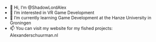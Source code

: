 - 👋 Hi, I’m @ShadowLordAlex
- 👀 I’m interested in VR Game Development
- 🌱 I’m currently learning Game Development at the Hanze University in Groningen
- 📫 You can visit my website for my fished projects: Alexanderschuurman.nl

<!---
ShadowLordAlex/ShadowLordAlex is a ✨ special ✨ repository because its `README.md` (this file) appears on your GitHub profile.
You can click the Preview link to take a look at your changes.
--->
